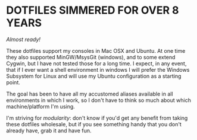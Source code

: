 # DOTFILES SIMMERED FOR OVER 8 YEARS

_Almost ready!_

These dotfiles support my consoles in Mac OSX and Ubuntu.  At one time they also supported MinGW/MsysGit (windows), and to some extend Cygwin, but I have not tested those for a long time.  I expect, in any event, that if I ever want a shell environment in windows I will prefer the Windows Subsystem for Linux and will use my Ubuntu configuration as a starting point.

The goal has been to have all my accustomed aliases available in all environments in which I work, so I don't have to think so much about which machine/platform I'm using.

I'm striving for _modularity_: don't know if you'd get any benefit from taking these dotfiles wholesale, but if you see something handy that you don't already have, grab it and have fun.
